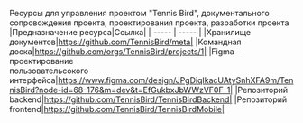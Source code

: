 Ресурсы для управления проектом "Tennis Bird", документального сопровождения проекта, проектирования проекта, разработки проекта
|Предназначение ресурса|Ссылка|
| ----- | ----- |
|Хранилище документов|https://github.com/TennisBird/meta|
|Командная доска|https://github.com/orgs/TennisBird/projects/1|
|Figma - проектирование<br>пользовательсокого интерфейса|https://www.figma.com/design/JPgDiqIkacUAtySnhXFA9m/TennisBird?node-id=68-176&m=dev&t=EfGukbxJbWWzVF0F-1|
|Репозиторий backend|https://github.com/TennisBird/TennisBirdBackend|
|Репозиторий frontend|https://github.com/TennisBird/TennisBirdMobile|

